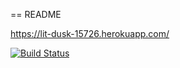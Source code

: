 == README

https://lit-dusk-15726.herokuapp.com/

[![Build Status](https://travis-ci.org/pulperi/ratebeeer.png)](https://travis-ci.org/pulperi/ratebeeer)